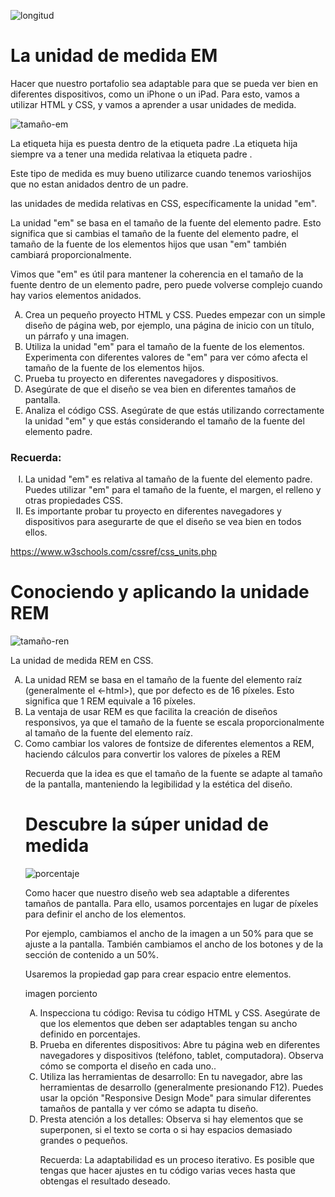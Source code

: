 
![longitud](https://github.com/user-attachments/assets/4f8a25f1-e774-487a-af8f-15a9220ce6c3)

<h1>La unidad de medida EM</h1>

<p>Hacer que nuestro portafolio sea adaptable para que se pueda ver bien en diferentes dispositivos, como un iPhone o un iPad. Para esto, vamos a utilizar HTML y CSS, y vamos a aprender a usar unidades de medida.</p>

![tamaño-em](https://github.com/user-attachments/assets/e742d4cc-8c6a-449f-9efd-5ed53a47bc5c)


<p>La etiqueta hija es puesta dentro de la etiqueta padre .La etiqueta hija siempre va a tener una medida relativaa la etiqueta padre .</p>
<p>Este tipo de medida es muy bueno utilizarce cuando tenemos varioshijos que no estan anidados dentro de un padre.</p>


<p> las unidades de medida relativas en CSS, específicamente la unidad "em".

La unidad "em" se basa en el tamaño de la fuente del elemento padre. Esto significa que si cambias el tamaño de la fuente del elemento padre, el tamaño de la fuente de los elementos hijos que usan "em" también cambiará proporcionalmente.

Vimos que "em" es útil para mantener la coherencia en el tamaño de la fuente dentro de un elemento padre, pero puede volverse complejo cuando hay varios elementos anidados.</p>

<ol type="A">
<li>Crea un pequeño proyecto HTML y CSS. Puedes empezar con un simple diseño de página web, por ejemplo, una página de inicio con un título, un párrafo y una imagen.</li>
<li>Utiliza la unidad "em" para el tamaño de la fuente de los elementos. Experimenta con diferentes valores de "em" para ver cómo afecta el tamaño de la fuente de los elementos hijos.</li>
<li>Prueba tu proyecto en diferentes navegadores y dispositivos. </li>
<li>Asegúrate de que el diseño se vea bien en diferentes tamaños de pantalla.</li>
<li>Analiza el código CSS. Asegúrate de que estás utilizando correctamente la unidad "em" y que estás considerando el tamaño de la fuente del elemento padre.</li>
</ol>
<h3>Recuerda:</h3>
<ol type='I'>
<li>La unidad "em" es relativa al tamaño de la fuente del elemento padre.
Puedes utilizar "em" para el tamaño de la fuente, el margen, el relleno y otras propiedades CSS.</li>
<li>Es importante probar tu proyecto en diferentes navegadores y dispositivos para asegurarte de que el diseño se vea bien en todos ellos.</li>
</ol>

https://www.w3schools.com/cssref/css_units.php


<h1>Conociendo y aplicando la unidade REM</h1>

![tamaño-ren](https://github.com/user-attachments/assets/fd9991b5-b229-4f2b-aba8-d8242a405e08)

<p> La unidad de medida REM en CSS.</p>

<ol type="A">
<li>La unidad REM se basa en el tamaño de la fuente del elemento raíz (generalmente el <-html>), que por defecto es de 16 píxeles. Esto significa que 1 REM equivale a 16 píxeles.</li>
<li>La ventaja de usar REM es que facilita la creación de diseños responsivos, ya que el tamaño de la fuente se escala proporcionalmente al tamaño de la fuente del elemento raíz.</li>
<li> Como cambiar los valores de fontsize de diferentes elementos a REM, haciendo cálculos para convertir los valores de píxeles a REM </li>

<p>Recuerda que la idea es que el tamaño de la fuente se adapte al tamaño de la pantalla, manteniendo la legibilidad y la estética del diseño.</p>


<h1>Descubre la súper unidad de medida</h1>

![porcentaje](https://github.com/user-attachments/assets/b45ccce8-a975-4967-a947-74d2d716bd8f)


<p>Como hacer que nuestro diseño web sea adaptable a diferentes tamaños de pantalla. Para ello, usamos porcentajes en lugar de píxeles para definir el ancho de los elementos.

Por ejemplo, cambiamos el ancho de la imagen a un 50% para que se ajuste a la pantalla. También cambiamos el ancho de los botones y de la sección de contenido a un 50%.

Usaremos la propiedad gap para crear espacio entre elementos.</p>
imagen porciento
<ol type="A">

<li>Inspecciona tu código: Revisa tu código HTML y CSS. Asegúrate de que los elementos que deben ser adaptables tengan su ancho definido en porcentajes.</li>
<li>Prueba en diferentes dispositivos: Abre tu página web en diferentes navegadores y dispositivos (teléfono, tablet, computadora). Observa cómo se comporta el diseño en cada uno..</li>
<li>Utiliza las herramientas de desarrollo: En tu navegador, abre las herramientas de desarrollo (generalmente presionando F12). Puedes usar la opción "Responsive Design Mode" para simular diferentes tamaños de pantalla y ver cómo se adapta tu diseño.</li>
<li>Presta atención a los detalles: Observa si hay elementos que se superponen, si el texto se corta o si hay espacios demasiado grandes o pequeños. </li>

<p>Recuerda: La adaptabilidad es un proceso iterativo. Es posible que tengas que hacer ajustes en tu código varias veces hasta que obtengas el resultado deseado.</p>
